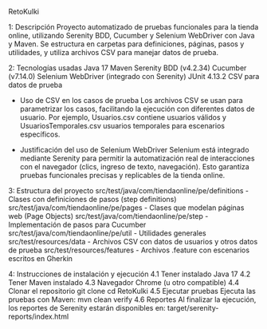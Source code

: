 RetoKulki

1: Descripción
Proyecto automatizado de pruebas funcionales para la tienda online, utilizando Serenity BDD, Cucumber y Selenium WebDriver con Java y Maven.
Se estructura en carpetas para definiciones, páginas, pasos y utilidades, y utiliza archivos CSV para manejar datos de prueba.

2: Tecnologías usadas
Java 17
Maven
Serenity BDD (v4.2.34)
Cucumber (v7.14.0)
Selenium WebDriver (integrado con Serenity)
JUnit 4.13.2
CSV para datos de prueba

* Uso de CSV en los casos de prueba
Los archivos CSV se usan para parametrizar los casos, facilitando la ejecución con diferentes datos de usuario.
Por ejemplo, Usuarios.csv contiene usuarios válidos y UsuariosTemporales.csv usuarios temporales para escenarios específicos.

* Justificación del uso de Selenium WebDriver
Selenium está integrado mediante Serenity para permitir la automatización real de interacciones con el navegador (clics, ingreso de texto, navegación). Esto garantiza pruebas funcionales precisas y replicables de la tienda online.

3: Estructura del proyecto
src/test/java/com/tiendaonline/pe/definitions - Clases con definiciones de pasos (step definitions)
src/test/java/com/tiendaonline/pe/pages - Clases que modelan páginas web (Page Objects)
src/test/java/com/tiendaonline/pe/step - Implementación de pasos para Cucumber
src/test/java/com/tiendaonline/pe/util - Utilidades generales
src/test/resources/data - Archivos CSV con datos de usuarios y otros datos de prueba
src/test/resources/features - Archivos .feature con escenarios escritos en Gherkin

4: Instrucciones de instalación y ejecución
  4.1 Tener instalado Java 17
  4.2 Tener Maven instalado
  4.3 Navegador Chrome (u otro compatible)
  4.4 Clonar el repositorio
      git clone <url-del-repositorio>
      cd RetoKulki
  4.5 Ejecutar pruebas
      Ejecuta las pruebas con Maven:
      mvn clean verify
  4.6 Reportes
      Al finalizar la ejecución, los reportes de Serenity estarán disponibles en:
      target/serenity-reports/index.html
